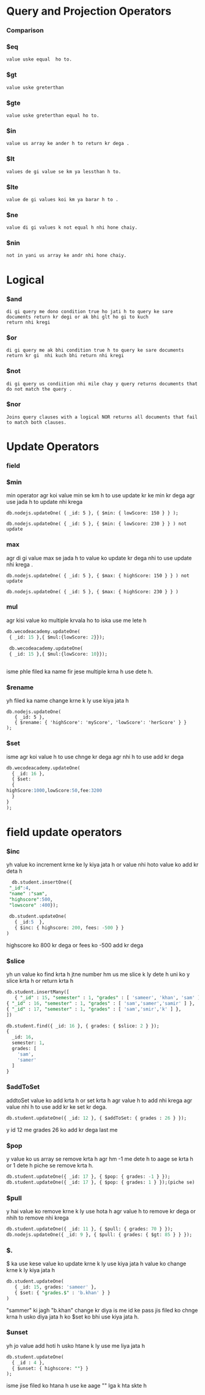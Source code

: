 # Query and Projection Operators
### Comparison
### $eq
```
value uske equal  ho to.
```
### $gt 
```
value uske greterthan
```
### $gte
```
value uske greterthan equal ho to.
```
### $in
```
value us array ke ander h to return kr dega .
```
### $lt
```
values de gi value se km ya lessthan h to.
```
### $lte
```
value de gi values koi km ya barar h to .
```
### $ne
```
value di gi values k not equal h nhi hone chaiy.
```
### $nin
```
not in yani us array ke andr nhi hone chaiy.
```
# Logical
### $and
```
di gi query me dono condition true ho jati h to query ke sare documents return kr degi or ak bhi glt ho gi to kuch
return nhi kregi
```
### $or
```
di gi query me ak bhi condition true h to query ke sare documents return kr gi  nhi kuch bhi return nhi kregi 
```
### $not 
```
di gi query us condiition nhi mile chay y query returns documents that do not match the query . 
```
### $nor
```
Joins query clauses with a logical NOR returns all documents that fail to match both clauses.
```
# Update Operators
### field 
### $min
min operator agr koi value min se km h to use update kr ke min kr dega agr use jada h to update nhi krega
```
db.nodejs.updateOne( { _id: 5 }, { $min: { lowScore: 150 } } );

db.nodejs.updateOne( { _id: 5 }, { $min: { lowScore: 230 } } ) not update
```
### max
agr di gi value max se jada h to value ko update kr dega nhi to use update nhi krega .
```
db.nodejs.updateOne( { _id: 5 }, { $max: { highScore: 150 } } ) not update

db.nodejs.updateOne( { _id: 5 }, { $max: { highScore: 230 } } )
```
### mul
agr kisi value ko multiple krvala ho to iska use me lete h 
```sql
db.wecodeacademy.updateOne(
 { _id: 15 },{ $mul:{lowScore: 2}}); 
 
 db.wecodeacademy.updateOne(
 { _id: 15 },{ $mul:{lowScore: 10}}); 
 
 ```
 isme phle filed  ka name fir jese multiple krna h use dete h.
 
 ### $rename
yh filed ka name change krne k ly use kiya jata h
```
db.nodejs.updateOne(
   { _id: 5 },
   { $rename: { 'highScore': 'myScore', 'lowScore': 'herScore' } }
);
```
### $set
isme agr koi value h to use chnge kr  dega agr nhi h to use add kr dega 
```sql
db.wecodeacademy.updateOne(
  { _id: 16 },
  { $set:
  {
highScore:1000,lowScore:50,fee:3200
  }
}
);
```
# field update operators 
### $inc 

yh value ko increment krne ke ly kiya jata h or value nhi hoto value ko add kr deta h 
```sql
  db.student.insertOne({
 "_id":4,
 "name" :"sam",
 "highscore":500,
 "lowscore" :400});
 
 db.student.updateOne(
   { _id:5  },
   { $inc: { highscore: 200, fees: -500 } }
)
```
highscore ko 800 kr dega or fees ko -500 add kr dega

### $slice 

yh un value ko find krta h jtne number hm us me slice k ly dete h uni ko y slice krta h or return krta h 
```sql
db.student.insertMany([
   { "_id" : 15, "semester" : 1, "grades" : [ 'sameer', 'khan', 'sam' ] },
{ "_id" : 16, "semester" : 1, "grades" : [ 'sam','samer','samir' ] },
{ "_id" : 17, "semester" : 1, "grades" : [ 'sam','smir','k' ] },
])

db.student.find({ _id: 16 }, { grades: { $slice: 2 } });
{
  _id: 16,
  semester: 1,
  grades: [
    'sam',
    'samer'
  ]
}
```
### $addToSet

addtoSet value ko add krta h or set krta h agr value h to add nhi krega agr value nhi h to use add kr ke set kr dega.
```sql
db.student.updateOne({ _id: 12 }, { $addToSet: { grades : 26 } });
```
y id 12 me grades 26 ko add kr dega last me



### $pop

y value ko us  array se remove krta h agr hm -1 me dete h to aage se krta h or 1 dete h piche se remove krta h.
```sql
db.student.updateOne({ _id: 17 }, { $pop: { grades: -1 } });
db.student.updateOne({ _id: 17 }, { $pop: { grades: 1 } });(piche se)
```
### $pull 

 y hai value ko remove krne k ly use hota h agr value h to remove kr dega or nhih to remove nhi krega 
 ```sql 
 db.student.updateOne({ _id: 11 }, { $pull: { grades: 70 } });
 db.nodejs.updateOne({ _id: 9 }, { $pull: { grades: { $gt: 85 } } });
 
 ```
### $.

$ ka use kese value ko update krne k ly use kiya jata h value ko change krne k ly kiya  jata h 
```sql
db.student.updateOne(
   { _id: 15, grades: 'sameer' },
   { $set: { "grades.$" : 'b.khan' } }
)
```
"sammer" ki jagh "b.khan" change kr diya is me id ke pass jis filed ko chnge krna h usko diya jata h ko $set ko bhi use kiya jata h.

### $unset 

yh jo value add hoti h usko htane k ly use me liya jata h 
```sql
db.student.updateOne(
  { _id : 4 },
  { $unset: { highscore: ""} }
);
```
isme jise filed ko htana h use ke aage "" lga k hta skte h 

